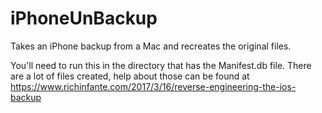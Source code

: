 # iPhoneUnBackup
Takes an iPhone backup from a Mac and recreates the original files.

You'll need to run this in the directory that has the Manifest.db file.
There are a lot of files created, help about those can be found at
<https://www.richinfante.com/2017/3/16/reverse-engineering-the-ios-backup>
